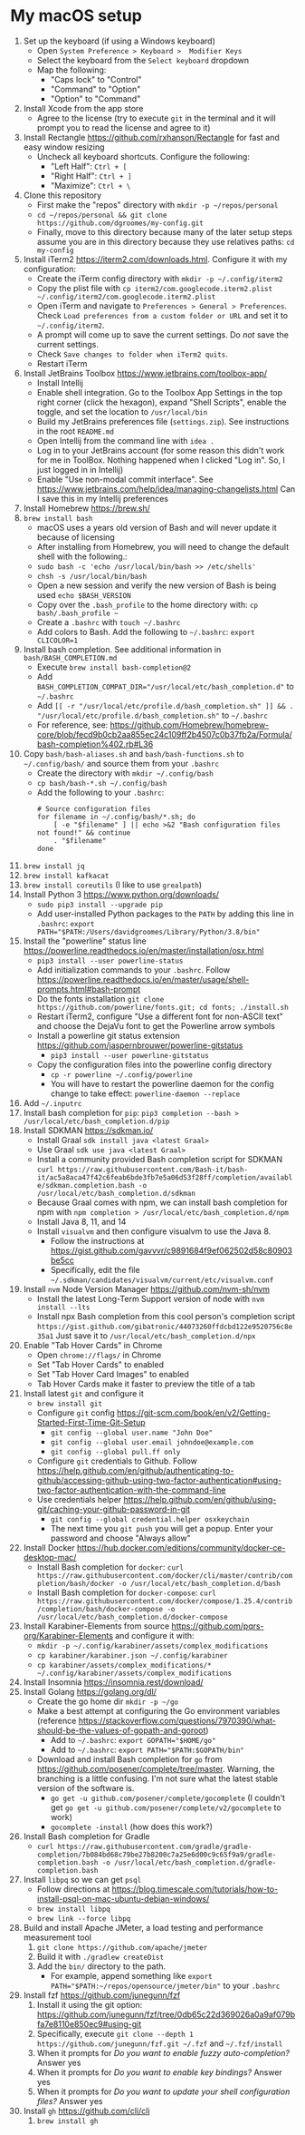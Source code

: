 # My macOS setup

1. Set up the keyboard (if using a Windows keyboard)
    * Open `System Preference > Keyboard >  Modifier Keys`
    * Select the keyboard from the `Select keyboard` dropdown
    * Map the following:
      * "Caps lock" to "Control"
      * "Command" to "Option"
      * "Option" to "Command"
1. Install Xcode from the app store
    * Agree to the license (try to execute `git` in the terminal and it will prompt you to read the license and agree to it)
1. Install Rectangle <https://github.com/rxhanson/Rectangle> for fast and easy window resizing
    * Uncheck all keyboard shortcuts. Configure the following:
        * "Left Half": `Ctrl + [`
        * "Right Half": `Ctrl + ]`
        * "Maximize": `Ctrl + \`
1. Clone this repository
    * First make the "repos" directory with `mkdir -p ~/repos/personal`
    * `cd ~/repos/personal && git clone https://github.com/dgroomes/my-config.git`
    * Finally, move to this directory because many of the later setup steps assume you are in this directory because they use relatives paths: `cd my-config`
1. Install iTerm2 <https://iterm2.com/downloads.html>. Configure it with my configuration:
    * Create the iTerm config directory with  `mkdir -p ~/.config/iterm2`
    * Copy the plist file with `cp iterm2/com.googlecode.iterm2.plist ~/.config/iterm2/com.googlecode.iterm2.plist`
    * Open iTerm and navigate to `Preferences > General > Preferences`. Check `Load preferences from a custom folder or URL` and set it 
      to `~/.config/iterm2`.
    * A prompt will come up to save the current settings. Do *not* save the current settings.
    * Check `Save changes to folder when iTerm2 quits`.
    * Restart iTerm
1. Install JetBrains Toolbox <https://www.jetbrains.com/toolbox-app/>
    * Install Intellij
    * Enable shell integration. Go to the Toolbox App Settings in the top right corner (click the hexagon), expand "Shell Scripts", enable the toggle, and set the location to `/usr/local/bin`
    * Build my JetBrains preferences file (`settings.zip`). See instructions in the root `README.md`
    * Open Intellij from the command line with `idea .` 
    * Log in to your JetBrains account (for some reason this didn't work for me in ToolBox. Nothing happened when I
      clicked "Log in". So, I just logged in in Intellij)
    * Enable "Use non-modal commit interface". See <https://www.jetbrains.com/help/idea/managing-changelists.html>
      Can I save this in my Intellij preferences 
1. Install Homebrew <https://brew.sh/>
1. `brew install bash`
    * macOS uses a years old version of Bash and will never update it because of licensing
    * After installing from Homebrew, you will need to change the default shell with the following.:
    * `sudo bash -c 'echo /usr/local/bin/bash >> /etc/shells'`
    * `chsh -s /usr/local/bin/bash`
    * Open a new session and verify the new version of Bash is being used `echo $BASH_VERSION`
    * Copy over the `.bash_profile` to the home directory with: `cp bash/.bash_profile ~`
    * Create a `.bashrc` with `touch ~/.bashrc`
    * Add colors to Bash. Add the following to `~/.bashrc`: `export CLICOLOR=1`
1. Install bash completion. See additional information in `bash/BASH_COMPLETION.md`
    * Execute `brew install bash-completion@2`
    * Add `BASH_COMPLETION_COMPAT_DIR="/usr/local/etc/bash_completion.d"` to `~/.bashrc`
    * Add `[[ -r "/usr/local/etc/profile.d/bash_completion.sh" ]] && . "/usr/local/etc/profile.d/bash_completion.sh"` to `~/.bashrc`
    * For reference, see: <https://github.com/Homebrew/homebrew-core/blob/fecd9b0cb2aa855ec24c109ff2b4507c0b37fb2a/Formula/bash-completion%402.rb#L36>
1. Copy `bash/bash-aliases.sh` and `bash/bash-functions.sh` to `~/.config/bash/` and source them from your `.bashrc`
    * Create the directory with `mkdir ~/.config/bash`
    * `cp bash/bash-*.sh ~/.config/bash`
    * Add the following to your `.bashrc`:
       ```
       # Source configuration files
       for filename in ~/.config/bash/*.sh; do
           [ -e "$filename" ] || echo >&2 "Bash configuration files not found!" && continue
           . "$filename"
       done
       ``` 
1. `brew install jq`
1. `brew install kafkacat`
1. `brew install coreutils` (I like to use `grealpath`)
1. Install Python 3 <https://www.python.org/downloads/> 
    * `sudo pip3 install --upgrade pip`
    * Add user-installed Python packages to the `PATH` by adding this line in `.bashrc`: `export PATH="$PATH:/Users/davidgroomes/Library/Python/3.8/bin"`
1. Install the "powerline" status line <https://powerline.readthedocs.io/en/master/installation/osx.html>
    * `pip3 install --user powerline-status`
    * Add initialization commands to your `.bashrc`. Follow <https://powerline.readthedocs.io/en/master/usage/shell-prompts.html#bash-prompt>
    * Do the fonts installation `git clone https://github.com/powerline/fonts.git; cd fonts; ./install.sh`
    * Restart iTerm2, configure "Use a different font for non-ASCII text" and choose the DejaVu font to get the Powerline arrow symbols
    * Install a powerline git status extension <https://github.com/jaspernbrouwer/powerline-gitstatus> 
      * `pip3 install --user powerline-gitstatus`
    * Copy the configuration files into the powerline config directory
      * `cp -r powerline ~/.config/powerline`      
      * You will have to restart the powerline daemon for the config change to take effect: `powerline-daemon --replace`
1. Add `~/.inputrc`
1. Install bash completion for `pip`: `pip3 completion --bash > /usr/local/etc/bash_completion.d/pip`
1. Install SDKMAN <https://sdkman.io/>
    * Install Graal `sdk install java <latest Graal>`
    * Use Graal `sdk use java <latest Graal>`
    * Install a community provided Bash completion script for SDKMAN `curl https://raw.githubusercontent.com/Bash-it/bash-it/ac5a8aca47f42c6feab6bde3fb7e5a06d53f28ff/completion/available/sdkman.completion.bash -o /usr/local/etc/bash_completion.d/sdkman`
    * Because Graal comes with npm, we can install bash completion for npm with `npm completion > /usr/local/etc/bash_completion.d/npm` 
    * Install Java 8, 11, and 14
    * Install `visualvm` and then configure visualvm to use the Java 8.
      * Follow the instructions at <https://gist.github.com/gavvvr/c9891684f9ef062502d58c80903be5cc>
      * Specifically, edit the file `~/.sdkman/candidates/visualvm/current/etc/visualvm.conf` 
1. Install `nvm` Node Version Manager <https://github.com/nvm-sh/nvm>
    * Install the latest Long-Term Support version of node with `nvm install --lts`
    * Install npx Bash completion from this cool person's completion script `https://gist.github.com/gibatronic/44073260ffdcbd122e9520756c8e35a1`
      Just save it to `/usr/local/etc/bash_completion.d/npx`
1. Enable "Tab Hover Cards" in Chrome
    * Open `chrome://flags/` in Chrome
    * Set "Tab Hover Cards" to enabled
    * Set "Tab Hover Card Images" to enabled
    * Tab Hover Cards make it faster to preview the title of a tab 
1. Install latest `git` and configure it
    * `brew install git`
    * Configure `git` config <https://git-scm.com/book/en/v2/Getting-Started-First-Time-Git-Setup>
      * `git config --global user.name "John Doe"`
      * `git config --global user.email johndoe@example.com`
      * `git config --global pull.ff only`
    * Configure `git` credentials to Github. Follow <https://help.github.com/en/github/authenticating-to-github/accessing-github-using-two-factor-authentication#using-two-factor-authentication-with-the-command-line>
    * Use credentials helper <https://help.github.com/en/github/using-git/caching-your-github-password-in-git>
      * `git config --global credential.helper osxkeychain`
      * The next time you `git push` you will get a popup. Enter your password and choose "Always allow"
1. Install Docker <https://hub.docker.com/editions/community/docker-ce-desktop-mac/>
    * Install Bash completion for `docker`: `curl https://raw.githubusercontent.com/docker/cli/master/contrib/completion/bash/docker -o /usr/local/etc/bash_completion.d/bash`
    * Install Bash completion for `docker-compose`: `curl https://raw.githubusercontent.com/docker/compose/1.25.4/contrib/completion/bash/docker-compose -o /usr/local/etc/bash_completion.d/docker-compose` 
1. Install Karabiner-Elements from source <https://github.com/pqrs-org/Karabiner-Elements> and configure it with:
    * `mkdir -p ~/.config/karabiner/assets/complex_modifications`
    * `cp karabiner/karabiner.json ~/.config/karabiner`
    * `cp karabiner/assets/complex_modifications/* ~/.config/karabiner/assets/complex_modifications`
1. Install Insomnia <https://insomnia.rest/download/>
1. Install Golang <https://golang.org/dl/>
    * Create the go home dir `mkdir -p ~/go`
    * Make a best attempt at configuring the Go environment variables (reference <https://stackoverflow.com/questions/7970390/what-should-be-the-values-of-gopath-and-goroot>) 
        * Add to `~/.bashrc`: `export GOPATH="$HOME/go"`
        * Add to `~/.bashrc`: `export PATH="$PATH:$GOPATH/bin"`
    * Download and install Bash completion for `go` from <https://github.com/posener/complete/tree/master>. Warning, the
      branching is a little confusing. I'm not sure what the latest stable version of the software is.
        * `go get -u github.com/posener/complete/gocomplete` (I couldn't get `go get -u github.com/posener/complete/v2/gocomplete` to work)
        * `gocomplete -install` (how does this work?)
1. Install Bash completion for Gradle
    * `curl https://raw.githubusercontent.com/gradle/gradle-completion/7b084bd68c79be27b8200c7a25e6d00c9c65f9a9/gradle-completion.bash -o /usr/local/etc/bash_completion.d/gradle-completion.bash`
1. Install `libpq` so we can get `psql`
    * Follow directions at <https://blog.timescale.com/tutorials/how-to-install-psql-on-mac-ubuntu-debian-windows/>
    * `brew install libpq`
    * `brew link --force libpq`
1. Build and install Apache JMeter, a load testing and performance measurement tool
    1. `git clone https://github.com/apache/jmeter`
    1. Build it with `./gradlew createDist`
    1. Add the `bin/` directory to the path.
        * For example, append something like `export PATH="$PATH:~/repos/opensource/jmeter/bin"` to your `.bashrc`
1. Install fzf <https://github.com/junegunn/fzf>
    1. Install it using the git option: <https://github.com/junegunn/fzf/tree/0db65c22d369026a0a9af079bfa7e8110e850ec9#using-git>
      1. Specifically, execute `git clone --depth 1 https://github.com/junegunn/fzf.git ~/.fzf` and `~/.fzf/install`
      1. When it prompts for *Do you want to enable fuzzy auto-completion?* Answer yes
      1. When it prompts for *Do you want to enable key bindings?* Answer yes
      1. When it prompts for *Do you want to update your shell configuration files?* Answer yes
1. Install `gh` https://github.com/cli/cli
    1. `brew install gh`
